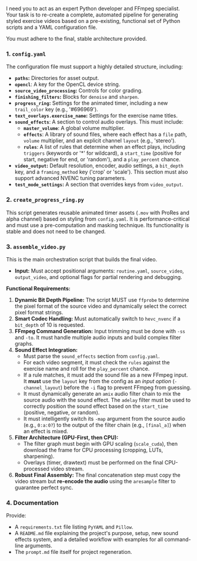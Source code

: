 I need you to act as an expert Python developer and FFmpeg specialist. Your task is to re-create a complete, automated pipeline for generating styled exercise videos based on a pre-existing, functional set of Python scripts and a YAML configuration file.

You must adhere to the final, stable architecture provided.

### 1. `config.yaml`

The configuration file must support a highly detailed structure, including:
- **`paths`:** Directories for asset output.
- **`opencl`**: A key for the OpenCL device string.
- **`source_video_processing`:** Controls for color grading.
- **`finishing_filters`:** Blocks for `denoise` and `sharpen`.
- **`progress_ring`:** Settings for the animated timer, including a new `trail_color` key (e.g., '#696969').
- **`text_overlays.exercise_name`:** Settings for the exercise name titles.
- **`sound_effects`**: A section to control audio overlays. This must include:
    - **`master_volume`**: A global volume multiplier.
    - **`effects`**: A library of sound files, where each effect has a `file` path, `volume` multiplier, and an explicit channel `layout` (e.g., 'stereo').
    - **`rules`**: A list of rules that determine when an effect plays, including `triggers` (keywords or '*' for wildcard), a `start_time` (positive for start, negative for end, or 'random'), and a `play_percent` chance.
- **`video_output`:** Default resolution, encoder, audio settings, a `bit_depth` key, and a `framing_method` key ('crop' or 'scale'). This section must also support advanced NVENC tuning parameters.
- **`test_mode_settings`:** A section that overrides keys from `video_output`.

### 2. `create_progress_ring.py`

This script generates reusable animated timer assets (`.mov` with ProRes and alpha channel) based on styling from `config.yaml`. It is performance-critical and must use a pre-computation and masking technique. Its functionality is stable and does not need to be changed.

### 3. `assemble_video.py`

This is the main orchestration script that builds the final video.
- **Input:** Must accept positional arguments: `routine.yaml`, `source_video`, `output_video`, and optional flags for partial rendering and debugging.

**Functional Requirements:**
1.  **Dynamic Bit Depth Pipeline:** The script MUST use `ffprobe` to determine the pixel format of the source video and dynamically select the correct pixel format strings.
2.  **Smart Codec Handling:** Must automatically switch to `hevc_nvenc` if a `bit_depth` of 10 is requested.
3.  **FFmpeg Command Generation:** Input trimming must be done with `-ss` and `-to`. It must handle multiple audio inputs and build complex filter graphs.
4.  **Sound Effect Integration:**
    - Must parse the `sound_effects` section from `config.yaml`.
    - For each video segment, it must check the `rules` against the exercise name and roll for the `play_percent` chance.
    - If a rule matches, it must add the sound file as a new FFmpeg input. It **must** use the `layout` key from the config as an *input option* (`-channel_layout`) before the `-i` flag to prevent FFmpeg from guessing.
    - It must dynamically generate an `amix` audio filter chain to mix the source audio with the sound effect. The `adelay` filter must be used to correctly position the sound effect based on the `start_time` (positive, negative, or random).
    - It must intelligently switch its `-map` argument from the source audio (e.g., `0:a:0?`) to the output of the filter chain (e.g., `[final_a]`) when an effect is mixed.
5.  **Filter Architecture (GPU-First, then CPU):**
    - The filter graph must begin with GPU scaling (`scale_cuda`), then download the frame for CPU processing (cropping, LUTs, sharpening).
    - Overlays (timer, drawtext) must be performed on the final CPU-processed video stream.
6.  **Robust Final Assembly:** The final concatenation step must copy the video stream but **re-encode the audio** using the `aresample` filter to guarantee perfect sync.

### 4. Documentation

Provide:
- A `requirements.txt` file listing `PyYAML` and `Pillow`.
- A `README.md` file explaining the project's purpose, setup, new sound effects system, and a detailed workflow with examples for all command-line arguments.
- The `prompt.md` file itself for project regeneration.
